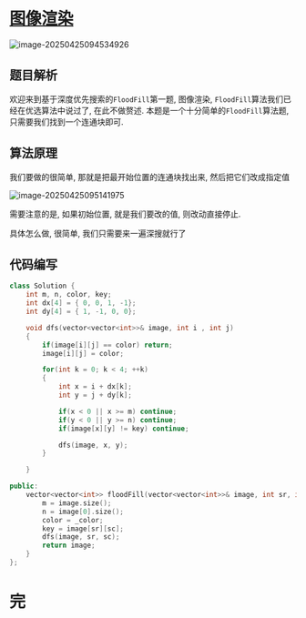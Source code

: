 # [图像渲染](https://leetcode.cn/problems/flood-fill/)

![image-20250425094534926](https://md-wind.oss-cn-nanjing.aliyuncs.com/md/20250425094535079.png)

## 题目解析

欢迎来到基于深度优先搜索的`FloodFill`第一题, 图像渲染, `FloodFill`算法我们已经在优选算法中说过了, 在此不做赘述.  本题是一个十分简单的`FloodFill`算法题, 只需要我们找到一个连通块即可.

## 算法原理

我们要做的很简单, 那就是把最开始位置的连通块找出来, 然后把它们改成指定值

![image-20250425095141975](https://md-wind.oss-cn-nanjing.aliyuncs.com/md/20250425095142023.png)

需要注意的是, 如果初始位置, 就是我们要改的值, 则改动直接停止.

具体怎么做, 很简单, 我们只需要来一遍深搜就行了

## 代码编写

```cpp
class Solution {
    int m, n, color, key;
    int dx[4] = { 0, 0, 1, -1};
    int dy[4] = { 1, -1, 0, 0};

    void dfs(vector<vector<int>>& image, int i , int j)
    {
        if(image[i][j] == color) return;
        image[i][j] = color;    

        for(int k = 0; k < 4; ++k)
        {
            int x = i + dx[k];
            int y = j + dy[k];

            if(x < 0 || x >= m) continue;
            if(y < 0 || y >= n) continue;
            if(image[x][y] != key) continue;

            dfs(image, x, y);
        }

    }

public:
    vector<vector<int>> floodFill(vector<vector<int>>& image, int sr, int sc, int _color) {
        m = image.size();
        n = image[0].size();
        color = _color;
        key = image[sr][sc];
        dfs(image, sr, sc);
        return image;
    }
};
```

# 完